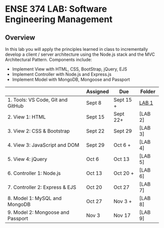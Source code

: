 # ENSE 374 LAB: Software Engineering Management

## Overview
In this lab you will apply the principles learned in class to incrementally develop a client / server architecture using the Node.js stack and the MVC Architectural Pattern. Components include:     
- Implement View with HTML, CSS, BootStrap, jQuery, EJS    
- Implement Controller with Node.js and Express.js    
- Implement Model with MongoDB, Mongoose and Passport

|   |Assigned|Due|Folder|
| --- | --- |---|---|
|1. Tools: VS Code, Git and GitHub| Sept 8 | Sept 15 +|[LAB 1](https://github.com/dav1dk1m/ENSE-374-LAB/tree/main/LAB%201)|
|2. View 1: HTML| Sept 15 | Sept 22+|[LAB 2]|
|3. View 2: CSS & Bootstrap| Sept 22 | Sept 29|[LAB 3]|
|4. View 3: JavaScript and DOM| Sept 29| Oct 6 +|[LAB 4]|
|5. View 4: jQuery| Oct 6 | Oct 13|[LAB 5]|
|6. Controller 1: Node.js| Oct 13 | Oct 20 +|[LAB 6]|
|7. Controller 2: Express & EJS| Oct 20 | Oct 27|[LAB 7]|
|8. Model 1: MySQL and MongoDB| Oct 27| Nov 3 +|[LAB 8]|
|9. Model 2: Mongoose and Passport| Nov 3 | Nov 17|[LAB 9]|
